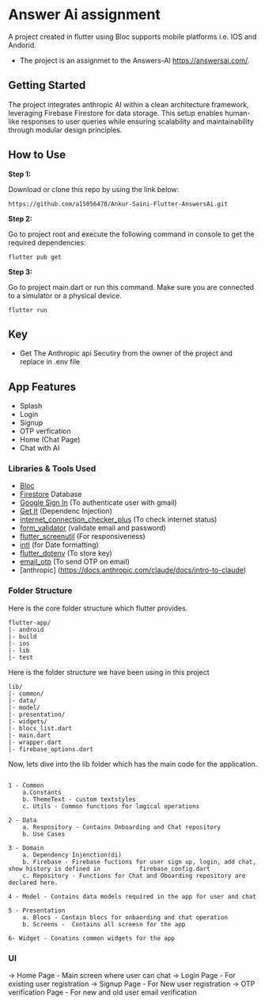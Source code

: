 # Answer Ai assignment

A project created in flutter using Bloc supports mobile platforms i.e. IOS and Andorid.

* The project is an assignmet to the Answers-AI <https://answersai.com/>.

## Getting Started

The project integrates anthropic AI within a clean architecture framework, leveraging Firebase Firestore for data storage. This setup enables human-like responses to user queries while ensuring scalability and maintainability through modular design principles.

## How to Use

**Step 1:**

Download or clone this repo by using the link below:

```
https://github.com/a15056478/Ankur-Saini-Flutter-AnswersAi.git
```

**Step 2:**

Go to project root and execute the following command in console to get the required dependencies:

```
flutter pub get 
```

**Step 3:**

Go to project main.dart or run this command. Make sure you are connected to a simulator or a physical device.

```
flutter run 
```

## Key

* Get The Anthropic api Secutiry from the owner of the project and replace in .env file

## App Features

* Splash
* Login
* Signup
* OTP verfication
* Home (Chat Page)
* Chat with AI

### Libraries & Tools Used

* [Bloc](https://pub.dev/packages/flutter_bloc)
* [Firestore](https://firebase.flutter.dev/) Database
* [Google Sign In](https://pub.dev/packages/google_sign_in) (To authenticate user with gmail)
* [Get It](https://pub.dev/packages/get_it) (Dependenc Injection)
* [internet_connection_checker_plus](https://pub.dev/packages/internet_connection_checker_plus) (To check internet status)
* [form_validator](https://pub.dev/packages/form_validator) (validate email and password)
* [flutter_screenutil](https://pub.dev/packages/flutter_screenutil) (For responsiveness)
* [intl](https://pub.dev/packages/intl) (for Date formatting)
* [flutter_dotenv](https://pub.dev/packages/flutter_dotenv) (To store key)
* [email_otp](https://pub.dev/packages/email_otp) (To send OTP on email)
* [anthropic] (<https://docs.anthropic.com/claude/docs/intro-to-claude>)

### Folder Structure

Here is the core folder structure which flutter provides.

```
flutter-app/
|- android
|- build
|- ios
|- lib
|- test
```

Here is the folder structure we have been using in this project

```
lib/
|- common/
|- data/
|- model/
|- presentation/
|- widgets/
|- blocs_list.dart
|- main.dart
|- wrapper.dart
|- firebase_options.dart
```

Now, lets dive into the lib folder which has the main code for the application.

```

1 - Common 
    a.Constants
    b. ThemeText - custom textstyles
    c. Utils - Common functions for logical operations

2 - Data
    a. Respository - Contains Onboarding and Chat repository 
    b. Use Cases

3 - Domain
    a. Dependency Injenction(di)
    b. Firebase - Firebase fuctions for user sign up, login, add chat, show history is defined in           firebase_config.dart
    c. Repository - Functions for Chat and Oboarding repository are declared here.

4 - Model - Contains data models required in the app for user and chat

5 - Presentation
    a. Blocs - Contain blocs for onbaording and chat operation
    b. Screens -  Contains all screesn for the app

6- Widget - Conatins common widgets for the app

```

### UI

-> Home Page - Main screen where user can chat
-> Login Page - For existing user registration
-> Signup Page -  For New user registration
-> OTP verification Page -  For new and old user email verification
